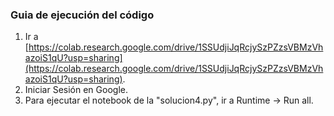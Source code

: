 ### Guia de ejecución del código

1. Ir a [https://colab.research.google.com/drive/1SSUdjiJqRcjySzPZzsVBMzVhazoiS1qU?usp=sharing](https://colab.research.google.com/drive/1SSUdjiJqRcjySzPZzsVBMzVhazoiS1qU?usp=sharing).
2. Iniciar Sesión en Google.
3. Para ejecutar el notebook de la "solucion4.py", ir a Runtime -> Run all.
